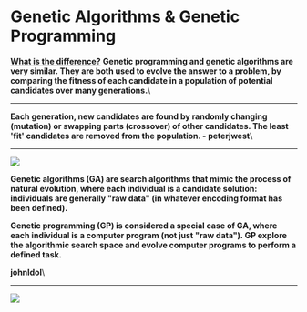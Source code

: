 # Genetic Algorithms & Genetic Programming

[**What is the difference?**](https://stackoverflow.com/questions/3819977/what-are-the-differences-between-genetic-algorithms-and-genetic-programming) **Genetic programming and genetic algorithms are very similar. They are both used to evolve the answer to a problem, by comparing the fitness of each candidate in a population of potential candidates over many generations.**\
****

**Each generation, new candidates are found by randomly changing (mutation) or swapping parts (crossover) of other candidates. The least 'fit' candidates are removed from the population. - peterjwest**\
****

![](https://lh4.googleusercontent.com/yPOIDc7UzG8oMQ4p5QiO4igfI0BToXt2GhQBRz2hVflRVFNw9dw88RP5qsXF3ZM5O7f\_ytYT9ZGXXjqmeq5Et1UGi8jFZ2qPEfQsauYfrF1U0Qan2qSRThXNdvki2ZSG59BpWsK8)

**Genetic algorithms (GA) are search algorithms that mimic the process of natural evolution, where each individual is a candidate solution: individuals are generally "raw data" (in whatever encoding format has been defined).**

**Genetic programming (GP) is considered a special case of GA, where each individual is a computer program (not just "raw data"). GP explore the algorithmic search space and evolve computer programs to perform a defined task.**

**johnIdol**\
****

![](https://lh3.googleusercontent.com/ueNhmSzZnl2VlTs44mnsdqeEckZvZ87jMhGY1bRAX8uuj9EW\_m5BbXKpR70o1hv-yKX1z5\_NGA4rHWzvkbPi2YtQSzTPvAqbPNRObNtPjHoWvnf9z\_HYoYTG27iy0iAB6\_Lnc5hi)
